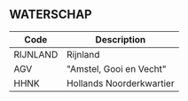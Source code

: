 ## WATERSCHAP				
				
|	Code	|	Description	|
|	---	|	---	|
|	RIJNLAND	|	Rijnland	|
|	AGV	|	"Amstel, Gooi en Vecht"	|
|	HHNK	|	Hollands Noorderkwartier	|
